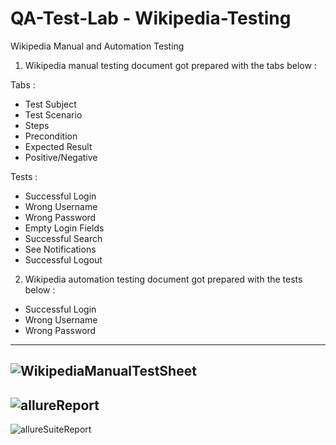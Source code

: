 # QA-Test-Lab - Wikipedia-Testing
Wikipedia Manual and Automation Testing


1. Wikipedia manual testing document got prepared with the tabs below : 

Tabs :
- Test Subject
- Test Scenario
- Steps
- Precondition
- Expected Result
- Positive/Negative

Tests :
- Successful Login
- Wrong Username
- Wrong Password
- Empty Login Fields
- Successful Search
- See Notifications
- Successful Logout

2. Wikipedia automation testing document got prepared with the tests below : 
- Successful Login
- Wrong Username
- Wrong Password

---
![WikipediaManualTestSheet](https://github.com/user-attachments/assets/8ec7a414-0327-42d2-b33d-7b152fe6175a)
---
![allureReport](https://github.com/user-attachments/assets/fefa35f8-b616-4e81-98d0-d0218f113b5a)
---
![allureSuiteReport](https://github.com/user-attachments/assets/12474529-44b2-4d7a-a75c-6e21a48c2664)
